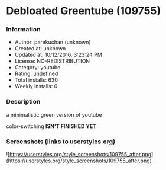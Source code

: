 # Debloated Greentube (109755)

### Information
- Author: parekuchan (unknown)
- Created at: unknown
- Updated at: 10/12/2016, 3:23:24 PM
- License: NO-REDISTRIBUTION
- Category: youtube
- Rating: undefined
- Total installs: 630
- Weekly installs: 0


### Description
a minimalistic green version of youtube

color-switching <strong>ISN'T FINISHED YET</strong>


### Screenshots (links to userstyles.org)
![https://userstyles.org/style_screenshots/109755_after.png](https://userstyles.org/style_screenshots/109755_after.png)


